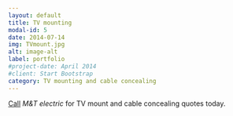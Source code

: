 ```yaml
---
layout: default
title: TV mounting
modal-id: 5
date: 2014-07-14
img: TVmount.jpg
alt: image-alt
label: portfolio
#project-date: April 2014
#client: Start Bootstrap
category: TV mounting and cable concealing
---
```


[Call](tel:+14046677970) *M&T electric* for TV mount and cable concealing quotes today. 
